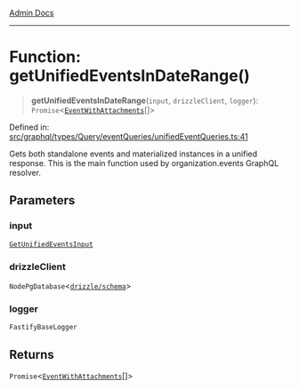 [Admin Docs](/)

***

# Function: getUnifiedEventsInDateRange()

> **getUnifiedEventsInDateRange**(`input`, `drizzleClient`, `logger`): `Promise`\<[`EventWithAttachments`](../type-aliases/EventWithAttachments.md)[]\>

Defined in: [src/graphql/types/Query/eventQueries/unifiedEventQueries.ts:41](https://github.com/gautam-divyanshu/talawa-api/blob/22f85ff86fcf5f38b53dcdb9fe90ab33ea32d944/src/graphql/types/Query/eventQueries/unifiedEventQueries.ts#L41)

Gets both standalone events and materialized instances in a unified response.
This is the main function used by organization.events GraphQL resolver.

## Parameters

### input

[`GetUnifiedEventsInput`](../interfaces/GetUnifiedEventsInput.md)

### drizzleClient

`NodePgDatabase`\<[`drizzle/schema`](../../../../../../drizzle/schema/README.md)\>

### logger

`FastifyBaseLogger`

## Returns

`Promise`\<[`EventWithAttachments`](../type-aliases/EventWithAttachments.md)[]\>
